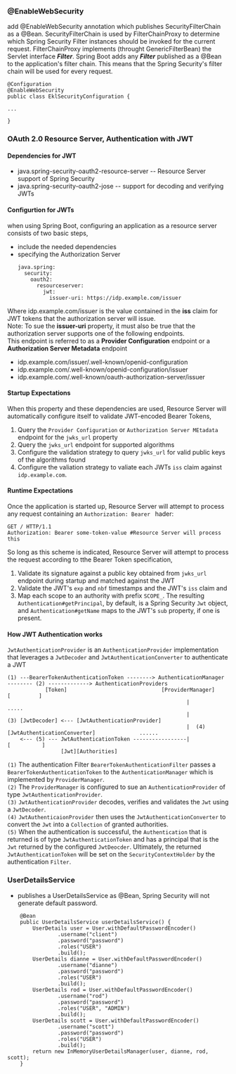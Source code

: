 ### @EnableWebSecurity 
add @EnableWebSecurity annotation which publishes SecurityFilterChain as a @Bean. SecurityFilterChain is used 
by FilterChainProxy to determine which Spring Security Filter instances should be invoked for the current request. 
FilterChainProxy implements (throught GenericFilterBean) the Servlet interface <b><i>Filter</i></b>. 
Spring Boot adds any <i><b>Filter</b></i> published as a @Bean to the application's filter chain. This means that 
the Spring Security's filter chain will be used for every request.
```
@Configuration
@EnableWebSecurity
public class EklSecurityConfiguration {

...

}
```
### OAuth 2.0 Resource Server, Authentication with JWT
#### Dependencies for JWT
  - java.spring-security-oauth2-resource-server -- Resource Server support of Spring Security
  - java.spring-security-oauth2-jose -- support for decoding and verifying JWTs
#### Configurtion for JWTs 
when using Spring Boot, configuring an application as a resource server consists of two basic steps,
  - include the needed dependencies
  - specifying the Authorization Server
    ```
    java.spring:
      security:
        oauth2:
          resourceserver:
            jwt:
              issuer-uri: https://idp.example.com/issuer
    ```
Where idp.example.com/issuer is the value contained in the <b>iss</b> claim for JWT tokens that the authorization server will issue.<br>
Note: To sue the <b>issuer-uri</b> property, it must also be true that the authorization server supports one of the following endpoints.<br>
This endpoint is referred to as a <b>Provider Configuration</b> endpoint or a <b>Authorization Server Metadata</b> endpoint
- idp.example.com/issuer/.well-known/openid-configuration
- idp.example.com/.well-known/openid-configuration/issuer
- idp.example.com/.well-known/oauth-authorization-server/issuer

#### Startup Expectations
When this property and these dependencies are used, Resource Server will automatically configure itself to validate JWT-encoded Bearer Tokens,
1. Query the ``Provider Configuration`` or ``Authorization Server MEtadata`` endpoint for the ``jwks_url`` property
2. Query the ``jwks_url`` endpoint for supported algorithms
3. Configure the validation strategy to query ``jwks_url`` for valid public keys of the algorithms found
4. Configure the valiation strategy to valiate each JWTs ``iss`` claim against ``idp.example.com``.

#### Runtime Expectations
Once the application is started up, Resource Server will attempt to process any request containing an ``Authorization: Bearer `` hader:
```
GET / HTTP/1.1
Authorization: Bearer some-token-value #Resource Server will process this
```
So long as this scheme is indicated, Resource Server will attempt to process the request according to tthe Bearer Token specification,
1. Validate its signature against a public key obtained from ``jwks_url`` endpoint during startup and matched against the JWT
2. Validate the JWT's ``exp`` and ``nbf`` timestamps and the JWT's ``iss`` claim and
3. Map each scope to an authority with prefix ``SCOPE_``.
The resulting ``Authentication#getPrincipal``, by default, is a Spring Security ``Jwt`` object, and ``Authentication#getName`` maps to the JWT's ``sub`` property, if one is present.

#### How JWT Authentication works
``JwtAuthenticationProvider`` is an ``AuthenticationProvider`` implementation that leverages a ``JwtDecoder`` and ``JwtAuthenticationConverter`` to authenticate a JWT<br>
```
(1) ---BearerTokenAuthenticationToken --------> AuthenticationManager -------- (2) -------------> AuthenticationProviders
            [Token]                              [ProviderManager]                                     [         ]
                                                         |                                                 ..... 
                                                         |                  (3) [JwtDecoder] <--- [JwtAuthenticationProvider]
                                                         |  (4) [JwtAuthenticationConverter]              ......
    <--- (5) --- JwtAuthenticationToken -----------------|                                              [          ]
                 [Jwt][Authorities]
```
``(1)`` The authentication Filter ``BearerTokenAuthenticationFilter`` passes a ``BearerTokenAuthenticationToken`` to the ``AuthenticationManager`` which is implemented by ``ProviderManager``.<br>
``(2)`` The ``ProviderManager`` is configured to sue an ``AuthenticationProvider`` of type ``JwtAuthenticationProvider``.<br>
``(3)`` ``JwtAuthenticationProvider`` decodes, verifies and validates the ``Jwt`` using a ``JwtDecoder``.<br>
``(4)`` ``JwtAuthenticaionProvider`` then uses the ``JwtAuthenticationConverter`` to convert the ``Jwt`` into a ``Collection`` of granted authorities.<br>
``(5)`` When the authentication is successful, the ``Authentication`` that is returned is of type ``JwtAuthenticationToken`` and has a principal that is the `Jwt` returned by the configured ``JwtDeocder``. Ultimately, the returned ``JwtAuthenticationToken`` will be set on the ``SecurityContextHolder`` by the authentication ``Filter``.<br>


### UserDetailsService
- publishes a UserDetailsService as @Bean, Spring Security will not generate default password. 
```
	@Bean
	public UserDetailsService userDetailsService() {
		UserDetails user = User.withDefaultPasswordEncoder()
				.username("client")
				.password("password")
				.roles("USER")
				.build();
		UserDetails dianne = User.withDefaultPasswordEncoder()
				.username("dianne")
				.password("password")
				.roles("USER")
				.build();
		UserDetails rod = User.withDefaultPasswordEncoder()
				.username("rod")
				.password("password")
				.roles("USER", "ADMIN")
				.build();
		UserDetails scott = User.withDefaultPasswordEncoder()
				.username("scott")
				.password("password")
				.roles("USER")
				.build();
		return new InMemoryUserDetailsManager(user, dianne, rod, scott);
	}
```
